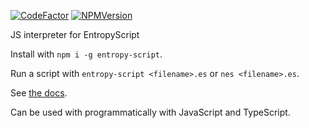 [![CodeFactor](https://www.codefactor.io/repository/github/entropy-games/entropy-script/badge)](https://www.codefactor.io/repository/github/entropy-games/entropy-script)
[![NPMVersion](https://badge.fury.io/js/entropy-script.svg)](http://badge.fury.io/js/entropy-script)

JS interpreter for EntropyScript

Install with `npm i -g entropy-script`.

Run a script with `entropy-script <filename>.es` or `nes <filename>.es`.

See [the docs](https://entropygames.io/entropy-script/docs).

Can be used with programmatically with JavaScript and TypeScript.
